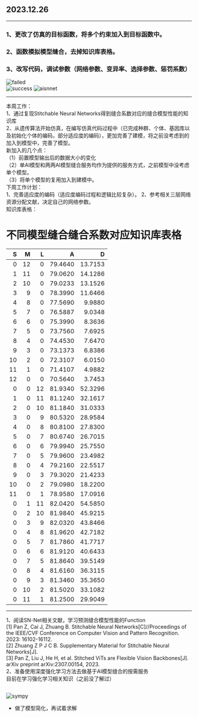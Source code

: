 ## 2023.12.26   
***  

### 1、更改了仿真的目标函数，将多个约束加入到目标函数中。    
### 2、函数模拟模型缝合，去掉知识库表格。
### 3、改写代码，调试参数（网络参数、变异率、选择参数、惩罚系数）    
![failed](https://github.com/UNIC-Lab/Weekly-Report/blob/main/2023-Autumn/Group-3/Ruqian-Zhang/pic/fa.png)  
![success](https://github.com/UNIC-Lab/Weekly-Report/blob/main/2023-Autumn/Group-3/Ruqian-Zhang/pic/su.png)
![aisnnet](https://github.com/UNIC-Lab/Weekly-Report/blob/main/2023-Autumn/Group-3/Ruqian-Zhang/pic/AI%E7%BC%9D%E5%90%88%E6%8C%89%E9%9C%80%E6%9C%8D%E5%8A%A1%E6%A1%86%E6%9E%B6%E5%9B%BE.png)   




  
***    
本周工作：  
1、通过复现Stitchable Neural Networks得到缝合系数对应的缝合模型性能的知识库  
2、从遗传算法开始仿真，在编写仿真代码过程中（已完成种群、个体、基因库以及初始化个体的编码，部分适应度的编码），更加完善了建模，将之前没考虑到的加入到模型中，完善了模型。  
新加入的几个点：  
（1）前置模型输出后的数据大小的变化  
（2）单AI模型和两两AI模型缝合服务均作为提供的服务方式，之前模型中没考虑单个模型。  
（3）将单个模型的复用加入到建模中。     
下周工作计划：  
1、完善适应度的编码（适应度编码过程和逻辑比较复杂）。
2、参考相关三层网络资源分配文献，决定自己的网络参数。  
知识库表格：  
# **不同模型缝合缝合系数对应知识库表格**     
|   S |   M |   L |       A |       D |
|----:|----:|----:|--------:|--------:|
|   0 |  12 |   0 | 79.4640 | 13.7153 |
|   1 |  11 |   0 | 79.0620 | 14.1286 |
|   2 |  10 |   0 | 79.0233 | 13.1526 |
|   3 |   9 |   0 | 78.3990 | 11.6466 |
|   4 |   8 |   0 | 77.5690 |  9.9880 |
|   5 |   7 |   0 | 76.5887 |  9.0348 |
|   6 |   6 |   0 | 75.3990 |  8.3636 |
|   7 |   5 |   0 | 73.7560 |  7.6925 |
|   8 |   4 |   0 | 74.4530 |  7.6470 |
|   9 |   3 |   0 | 73.1373 |  6.8386 |
|  10 |   2 |   0 | 72.3107 |  6.0150 |
|  11 |   1 |   0 | 71.4107 |  4.9882 |
|  12 |   0 |   0 | 70.5640 |  3.7453 |
|   0 |   0 |  12 | 81.9340 | 52.3296 |
|   1 |   0 |  11 | 81.1240 | 32.1617 |
|   2 |   0 |  10 | 81.1840 | 31.0333 |
|   3 |   0 |   9 | 80.5320 | 28.9584 |
|   4 |   0 |   8 | 80.8100 | 27.8300 |
|   5 |   0 |   7 | 80.6740 | 26.7015 |
|   6 |   0 |   6 | 79.9940 | 25.7550 |
|   7 |   0 |   5 | 79.9600 | 23.4982 |
|   8 |   0 |   4 | 79.2160 | 22.5517 |
|   9 |   0 |   3 | 79.3020 | 21.4233 |
|  10 |   0 |   2 | 79.0980 | 18.2200 |
|  11 |   0 |   1 | 78.9580 | 17.0916 |
|   0 |   1 |  11 | 82.0420 | 54.5850 |
|   0 |   2 |  10 | 81.9840 | 45.9215 |
|   0 |   3 |   9 | 82.0320 | 43.8466 |
|   0 |   4 |   8 | 81.9620 | 42.7182 |
|   0 |   5 |   7 | 81.7860 | 41.7717 |
|   0 |   6 |   6 | 81.9120 | 40.6433 |
|   0 |   7 |   5 | 81.8640 | 39.5149 |
|   0 |   8 |   4 | 81.6160 | 36.3115 |
|   0 |   9 |   3 | 81.3460 | 35.3650 |
|   0 |  10 |   2 | 81.5020 | 33.1082 |
|   0 |  11 |   1 | 81.2500 | 29.9049 |
  
***   


1、阅读SN-Net相关文献，学习预测缝合模型性能的Function   
[1] Pan Z, Cai J, Zhuang B. Stitchable Neural Networks[C]//Proceedings of the IEEE/CVF Conference on Computer Vision and Pattern Recognition. 2023: 16102-16112.   
[2] Zhuang Z P J C B. Supplementary Material for Stitchable Neural Networks[J].   
[3] Pan Z, Liu J, He H, et al. Stitched ViTs are Flexible Vision Backbones[J]. arXiv preprint arXiv:2307.00154, 2023.   
2、准备使用深度强化学习方法去做基于AI模型缝合的按需服务   
目前在学习强化学习相关知识（之前没了解过）


## 

![sympy](https://github.com/UNIC-Lab/Weekly-Report/blob/main/2023-Autumn/Group-3/Ruqian-Zhang/pic/%E7%AE%80%E5%8C%96.jpg)
- 做了模型简化，再试着求解
